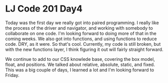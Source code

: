 # LJ Code 201 Day4

Today was the first day we really got into paired programming.  I really like the process of the driver and navigator, and working with somebody to collaborate on one code.  I'm looking forward to doing more of that in the coming weeks.  We also got into functions, and using functions to reduce code.  DRY, as it were.  So that's cool.  Currently, my code is still broken, but with the new functions layer, I think figuring it out will fairly straight forward.  

We continue to add to our CSS knowlede base, covering the box model, float, and positions.  We talked about relative, absolute, static, and fixed.  This was a big couple of days, I learned a lot and I'm looking forward to Friday.
